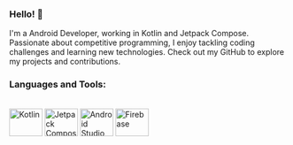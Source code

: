 ### Hello! 👋


I'm a Android Developer, working in Kotlin and Jetpack Compose. Passionate about competitive programming, I enjoy tackling coding challenges and learning new technologies. Check out my GitHub to explore my projects and contributions.

### Languages and Tools:
<div style="display: inline_block"><br>
  <img align="center" alt="Kotlin" height="50" width="60" src="https://cdn.jsdelivr.net/gh/devicons/devicon/icons/kotlin/kotlin-original.svg">
<img align="center" alt="Jetpack Compose" height="50" width="60" src="https://developer.android.com/images/jetpack/compose-illustration.png">
<img align="center" alt="Android Studio" height="50" width="60" src="https://developer.android.com/studio/images/studio-icon-preview.svg">
<img align="center" alt="Firebase" height="50" width="60" src="https://firebase.google.com/images/brand-guidelines/logo-standard.png">
</div>


